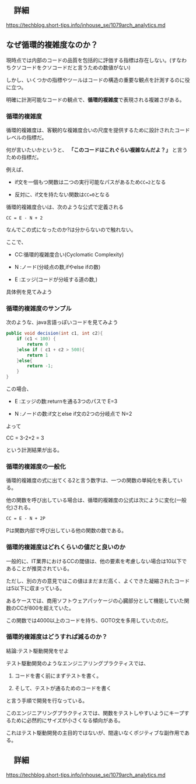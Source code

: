 <!--
title:   クソコードを客観的に測る(循環的複雑度)
tags:    コードレビュー,新人プログラマ応援,新卒エンジニア
id:      a4aa62f433765f0766d6
private: false
-->
## 　詳細

https://techblog.short-tips.info/inhouse_se/1079arch_analytics.md


## なぜ循環的複雑度なのか？

現時点では内部のコードの品質を包括的に評価する指標は存在しない。(すなわちクソコードをクソコードだと言うための数値がない)

しかし、いくつかの指標やツールはコードの構造の重要な観点を計測するのに役に立つ。

明確に計測可能なコードの観点で、**循環的複雑度**で表現される複雑さがある。

### 循環的複雑度

循環的複雑度は、客観的な複雑度合いの尺度を提供するために設計されたコードレベルの指標だ。

何が言いたいかというと、 **「このコードはこれぐらい複雑なんだよ？」** と言うための指標だ。

例えば、

- if文を一個もつ関数は二つの実行可能なパスがあるため`CC=2`となる

- 反対に、if文を持たない関数は`CC=0`となる

循環的複雑度合いは、次のような公式で定義される

```
CC = E - N + 2
```

なんでこの式になったのか?は分からないので触れない。

ここで、

- CC:循環的複雑度合い(Cyclomatic Complexity)

- N :ノード(分岐点の数,ifやelse ifの数)

- E :エッジ(コードが分岐する道の数,)

具体例を見てみよう


### 循環的複雑度のサンプル

次のような、java言語っぽいコードを見てみよう

```java
public void decision(int c1, int c2){
    if (c1 < 100) {
        return 0
    }else if ( c1 + c2 > 500){
        return 1
    }else{
        return -1;
    }
}
```

この場合、

- E :エッジの数:returnを通る3つのパスで E=3

- N :ノードの数:if文とelse if文の2つの分岐点で N=2

よって

CC = 3-2+2 = 3

という計測結果が出る。


### 循環的複雑度の一般化

循環的複雑度の式に出てくる2と言う数字は、一つの関数の単純化を表している。

他の関数を呼び出している場合は、循環的複雑度の公式は次にように変化(一般化)される。

```txt
CC = E - N + 2P
```

Pは関数内部で呼び出している他の関数の数である。



### 循環的複雑度はどれくらいの値だと良いのか

一般的に、IT業界におけるCCの閾値は、他の要素を考慮しない場合は10以下であることが推奨されている。

ただし、別の方の意見ではこの値はまだまだ高く、よくできた凝縮されたコードは5以下に収まっている。

あるケースでは、商用ソフトウェアパッケージの心臓部分として機能していた関数のCCが800を超えていた。

この関数では4000以上のコードを持ち、GOTO文を多用していたのだ。


### 循環的複雑度はどうすれば減るのか？

結論:テスト駆動開発をせよ

テスト駆動開発のようなエンジニアリングプラクティスでは、

1. コードを書く前にまずテストを書く。

2. そして、テストが通るためのコードを書く

と言う手順で開発を行なっている。

このエンジニアリングプラクティスでは、関数をテストしやすいようにキープするために必然的にサイズが小さくなる傾向がある。

これはテスト駆動開発の主目的ではないが、間違いなくポジティブな副作用である。



## 　詳細

https://techblog.short-tips.info/inhouse_se/1079arch_analytics.md